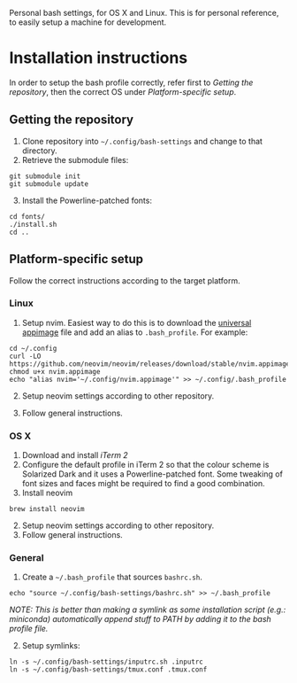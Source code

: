 Personal bash settings, for OS X and Linux. This is for personal reference, to easily setup a machine for development.

# Installation instructions
In order to setup the bash profile correctly, refer first to _Getting the repository_, then the correct OS under
_Platform-specific setup_.

## Getting the repository
1. Clone repository into `~/.config/bash-settings` and change to that directory.
2. Retrieve the submodule files:
  ```
  git submodule init
  git submodule update
  ```
  
3. Install the Powerline-patched fonts:
  ```
  cd fonts/
  ./install.sh
  cd ..
  ```

## Platform-specific setup
Follow the correct instructions according to the target platform.

### Linux
1. Setup nvim. Easiest way to do this is to download the [universal appimage](https://github.com/neovim/neovim/wiki/Installing-Neovim#appimage-universal-linux-package) file and add an alias to `.bash_profile`. For example:
  ```
  cd ~/.config
  curl -LO https://github.com/neovim/neovim/releases/download/stable/nvim.appimage
  chmod u+x nvim.appimage
  echo "alias nvim='~/.config/nvim.appimage'" >> ~/.config/.bash_profile
  ```

2. Setup neovim settings according to other repository.

3. Follow general instructions.

### OS X
1. Download and install _iTerm 2_
2. Configure the default profile in iTerm 2 so that the colour scheme is Solarized Dark and it uses a Powerline-patched font.
  Some tweaking of font sizes and faces might be required to find a good combination.
3. Install neovim
  ```
  brew install neovim
  ```
2. Setup neovim settings according to other repository.
3. Follow general instructions.

### General

1. Create a `~/.bash_profile` that sources `bashrc.sh`.
  ```
  echo "source ~/.config/bash-settings/bashrc.sh" >> ~/.bash_profile
  ```
  _NOTE: This is better than making a symlink as some installation script (e.g.: miniconda) automatically append stuff to PATH
  by adding it to the bash profile file._
  
2. Setup symlinks:
  ```
  ln -s ~/.config/bash-settings/inputrc.sh .inputrc
  ln -s ~/.config/bash-settings/tmux.conf .tmux.conf
  ```

